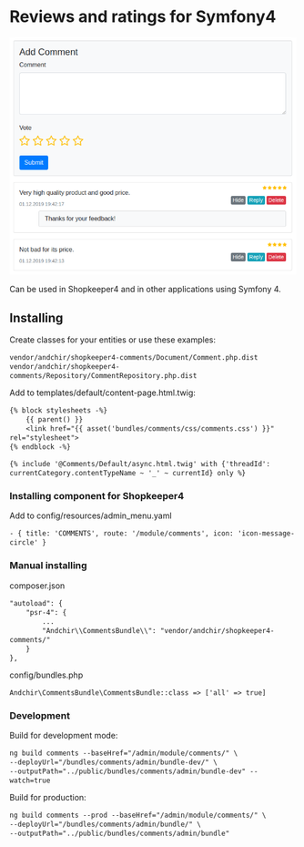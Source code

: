 # Reviews and ratings for Symfony4

![Comments - screenshot #1](https://github.com/andchir/shopkeeper4-comments/blob/master/Resources/docs/screenshots/screenshot001.png?raw=true "Comments - screenshot #1")

Can be used in Shopkeeper4 and in other applications using Symfony 4.

## Installing

Create classes for your entities or use these examples:
~~~
vendor/andchir/shopkeeper4-comments/Document/Comment.php.dist
vendor/andchir/shopkeeper4-comments/Repository/CommentRepository.php.dist
~~~

Add to templates/default/content-page.html.twig:
~~~
{% block stylesheets -%}
    {{ parent() }}
    <link href="{{ asset('bundles/comments/css/comments.css') }}" rel="stylesheet">
{% endblock -%}
~~~

~~~
{% include '@Comments/Default/async.html.twig' with {'threadId': currentCategory.contentTypeName ~ '_' ~ currentId} only %}
~~~

### Installing component for Shopkeeper4

Add to config/resources/admin_menu.yaml
~~~
- { title: 'COMMENTS', route: '/module/comments', icon: 'icon-message-circle' }
~~~

### Manual installing

composer.json
~~~
"autoload": {
    "psr-4": {
        ...
        "Andchir\\CommentsBundle\\": "vendor/andchir/shopkeeper4-comments/"
    }
},
~~~

config/bundles.php
~~~
Andchir\CommentsBundle\CommentsBundle::class => ['all' => true]
~~~

### Development

Build for development mode:
~~~
ng build comments --baseHref="/admin/module/comments/" \
--deployUrl="/bundles/comments/admin/bundle-dev/" \
--outputPath="../public/bundles/comments/admin/bundle-dev" --watch=true
~~~

Build for production:
~~~
ng build comments --prod --baseHref="/admin/module/comments/" \
--deployUrl="/bundles/comments/admin/bundle/" \
--outputPath="../public/bundles/comments/admin/bundle"
~~~
